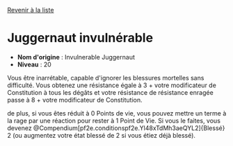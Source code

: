 [Revenir à la liste](list.md)

# Juggernaut invulnérable

 * **Nom d'origine** : Invulnerable Juggernaut
 * **Niveau** : 20


<p><span>Vous être inarrétable, capable d'ignorer les blessures mortelles sans difficulté. Vous obtenez une résistance égale à 3 + votre modificateur de Constitution à tous les dégâts et votre résistance de résistance enragée passe à 8 + votre modificateur de Constitution.<br></span></p>
<p><span>de plus, si vous êtes réduit à 0 Points de vie, vous pouvez mettre un terme à la rage par une réaction pour rester à 1 Point de Vie. Si vous le faites, vous devenez  @Compendium[pf2e.conditionspf2e.Yl48xTdMh3aeQYL2]{Blessé} 2 (ou augmentez votre état blessé de 2 si vous étiez déjà blessé).&nbsp;</span></p>